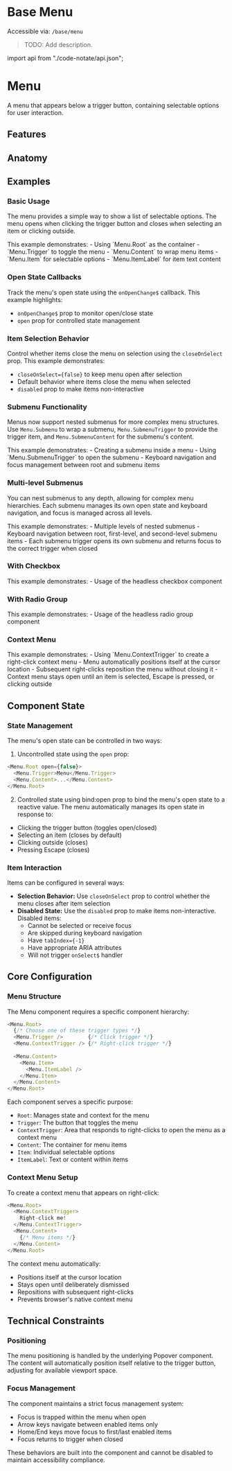 # Base Menu

Accessible via: `/base/menu`

> TODO: Add description.

import api from "./code-notate/api.json";

# Menu
A menu that appears below a trigger button, containing selectable options for user interaction.
<Showcase name="hero" />

## Features
<Features api={api} />

## Anatomy
<AnatomyTable api={api} />

## Examples

### Basic Usage
The menu provides a simple way to show a list of selectable options. The menu opens when clicking the trigger button and closes when selecting an item or clicking outside.

<Showcase name="hero" />
This example demonstrates:
- Using `Menu.Root` as the container
- `Menu.Trigger` to toggle the menu
- `Menu.Content` to wrap menu items
- `Menu.Item` for selectable options
- `Menu.ItemLabel` for item text content

### Open State Callbacks
Track the menu's open state using the `onOpenChange$` callback.
<Showcase name="callbacks" />
This example highlights:
- `onOpenChange$` prop to monitor open/close state
- `open` prop for controlled state management

### Item Selection Behavior
Control whether items close the menu on selection using the `closeOnSelect` prop.
<Showcase name="close-on-select" />
This example demonstrates:
- `closeOnSelect={false}` to keep menu open after selection
- Default behavior where items close the menu when selected
- `disabled` prop to make items non-interactive

### Submenu Functionality
Menus now support nested submenus for more complex menu structures. Use `Menu.Submenu` to wrap a submenu, `Menu.SubmenuTrigger` to provide the trigger item, and `Menu.SubmenuContent` for the submenu's content.

<Showcase name="submenu" />
This example demonstrates:
- Creating a submenu inside a menu
- Using `Menu.SubmenuTrigger` to open the submenu
- Keyboard navigation and focus management between root and submenu items

### Multi-level Submenus
You can nest submenus to any depth, allowing for complex menu hierarchies. Each submenu manages its own open state and keyboard navigation, and focus is managed across all levels.

<Showcase name="submenu-multilevel" />
This example demonstrates:
- Multiple levels of nested submenus
- Keyboard navigation between root, first-level, and second-level submenu items
- Each submenu trigger opens its own submenu and returns focus to the correct trigger when closed

### With Checkbox
<Showcase name="with-checkbox" />
This example demonstrates:
- Usage of the headless checkbox component

### With Radio Group
<Showcase name="with-radio-group" />
This example demonstrates:
- Usage of the headless radio group component

### Context Menu
<Showcase name="context-menu" />
This example demonstrates:
- Using `Menu.ContextTrigger` to create a right-click context menu
- Menu automatically positions itself at the cursor location
- Subsequent right-clicks reposition the menu without closing it
- Context menu stays open until an item is selected, Escape is pressed, or clicking outside

## Component State

### State Management
The menu's open state can be controlled in two ways:
1. Uncontrolled state using the `open` prop:
```typescript
<Menu.Root open={false}>
  <Menu.Trigger>Menu</Menu.Trigger>
  <Menu.Content>...</Menu.Content>
</Menu.Root>
```
2. Controlled state using bind:open prop to bind the menu's open state to a reactive value.
The menu automatically manages its open state in response to:
- Clicking the trigger button (toggles open/closed)
- Selecting an item (closes by default)
- Clicking outside (closes)
- Pressing Escape (closes)

### Item Interaction
Items can be configured in several ways:
- **Selection Behavior:** Use `closeOnSelect` prop to control whether the menu closes after item selection
- **Disabled State:** Use the `disabled` prop to make items non-interactive. Disabled items:
  - Cannot be selected or receive focus
  - Are skipped during keyboard navigation
  - Have `tabIndex={-1}`
  - Have appropriate ARIA attributes
  - Will not trigger `onSelect$` handler

## Core Configuration
### Menu Structure
The Menu component requires a specific component hierarchy:
```typescript
<Menu.Root>
  {/* Choose one of these trigger types */}
  <Menu.Trigger />        {/* Click trigger */}
  <Menu.ContextTrigger /> {/* Right-click trigger */}
  
  <Menu.Content>
    <Menu.Item>
      <Menu.ItemLabel />
    </Menu.Item>
  </Menu.Content>
</Menu.Root>
```
Each component serves a specific purpose:
- `Root`: Manages state and context for the menu
- `Trigger`: The button that toggles the menu
- `ContextTrigger`: Area that responds to right-clicks to open the menu as a context menu
- `Content`: The container for menu items
- `Item`: Individual selectable options
- `ItemLabel`: Text or content within items

### Context Menu Setup
To create a context menu that appears on right-click:
```typescript
<Menu.Root>
  <Menu.ContextTrigger>
    Right-click me!
  </Menu.ContextTrigger>
  <Menu.Content>
    {/* Menu items */}
  </Menu.Content>
</Menu.Root>
```
The context menu automatically:
- Positions itself at the cursor location
- Stays open until deliberately dismissed
- Repositions with subsequent right-clicks
- Prevents browser's native context menu

## Technical Constraints

### Positioning
The menu positioning is handled by the underlying Popover component. The content will automatically position
itself relative to the trigger button, adjusting for available viewport space.

### Focus Management
The component maintains a strict focus management system:
- Focus is trapped within the menu when open
- Arrow keys navigate between enabled items only
- Home/End keys move focus to first/last enabled items
- Focus returns to trigger when closed

These behaviors are built into the component and cannot be disabled to maintain accessibility compliance.





<APITable api={api} />